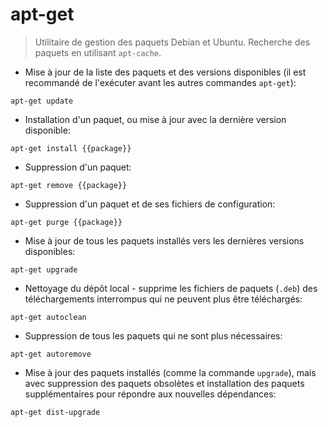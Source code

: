 # apt-get

> Utilitaire de gestion des paquets Debian et Ubuntu.
> Recherche des paquets en utilisant `apt-cache`.

- Mise à jour de la liste des paquets et des versions disponibles (il est recommandé de l'exécuter avant les autres commandes `apt-get`):

`apt-get update`

- Installation d'un paquet, ou mise à jour avec la dernière version disponible:

`apt-get install {{package}}`

- Suppression d'un paquet:

`apt-get remove {{package}}`

- Suppression d'un paquet et de ses fichiers de configuration:

`apt-get purge {{package}}`

- Mise à jour de tous les paquets installés vers les dernières versions disponibles:

`apt-get upgrade`

- Nettoyage du dépôt local - supprime les fichiers de paquets (`.deb`) des téléchargements interrompus qui ne peuvent plus être téléchargés:

`apt-get autoclean`

- Suppression de tous les paquets qui ne sont plus nécessaires:

`apt-get autoremove`

- Mise à jour des paquets installés (comme la commande  `upgrade`), mais avec suppression des paquets obsolètes et installation des paquets supplémentaires pour répondre aux nouvelles dépendances:

`apt-get dist-upgrade`
